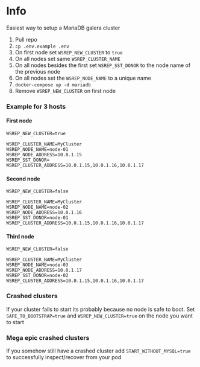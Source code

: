 # Info
Easiest way to setup a MariaDB galera cluster 


1. Pull repo
2. `cp .env.example .env`
3. On first node set `WSREP_NEW_CLUSTER` to `true`
4. On all nodes set same `WSREP_CLUSTER_NAME`
5. On all nodes besides the first set `WSREP_SST_DONOR` to the node name of the previous node
6. On all nodes set the `WSREP_NODE_NAME` to a unique name
7. `docker-compose up -d mariadb`
8. Remove `WSREP_NEW_CLUSTER` on first node


### Example for 3 hosts

#### First node
```dotenv
WSREP_NEW_CLUSTER=true

WSREP_CLUSTER_NAME=MyCluster
WSREP_NODE_NAME=node-01
WSREP_NODE_ADDRESS=10.0.1.15
WSREP_SST_DONOR=
WSREP_CLUSTER_ADDRESS=10.0.1.15,10.0.1.16,10.0.1.17
```

#### Second node

```dotenv
WSREP_NEW_CLUSTER=false

WSREP_CLUSTER_NAME=MyCluster
WSREP_NODE_NAME=node-02
WSREP_NODE_ADDRESS=10.0.1.16
WSREP_SST_DONOR=node-01
WSREP_CLUSTER_ADDRESS=10.0.1.15,10.0.1.16,10.0.1.17
```

#### Third node

```dotenv
WSREP_NEW_CLUSTER=false

WSREP_CLUSTER_NAME=MyCluster
WSREP_NODE_NAME=node-03
WSREP_NODE_ADDRESS=10.0.1.17
WSREP_SST_DONOR=node-02
WSREP_CLUSTER_ADDRESS=10.0.1.15,10.0.1.16,10.0.1.17
```

### Crashed clusters

If your cluster fails to start its probably because no node is safe to boot. Set `SAFE_TO_BOOTSTRAP=true` and `WSREP_NEW_CLUSTER=true` on the node you want to start


### Mega epic crashed clusters

If you somehow still have a crashed cluster add `START_WITHOUT_MYSQL=true` to successfully inspect/recover from your pod